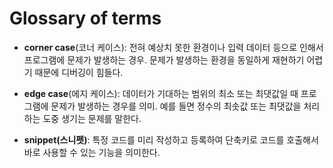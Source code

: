 # Glossary of terms

* **corner case**(코너 케이스): 전혀 예상치 못한 환경이나 입력 데이터 등으로 인해서 프로그램에 문제가 발생하는 경우. 문제가 발생하는 환경을 동일하게 재현하기 어렵기 때문에 디버깅이 힘들다.

* **edge case**(에지 케이스): 데이터가 기대하는 범위의 최소 또는 최댓값일 때 프로그램에 문제가 발생하는 경우를 의미. 예를 들면 정수의 최솟값 또는 최댓값을 처리하는 도중 생기는 문제를 말한다.


* **snippet(스니펫)**: 특정 코드를 미리 작성하고 등록하여 단축키로 코드를 호출해서 바로 사용할 수 있는 기능을 의미한다.
